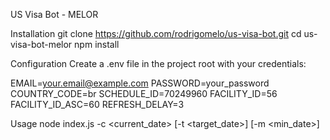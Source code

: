 US Visa Bot - MELOR

Installation
git clone https://github.com/rodrigomelo/us-visa-bot.git
cd us-visa-bot-melor
npm install

Configuration
Create a .env file in the project root with your credentials:

EMAIL=your.email@example.com
PASSWORD=your_password
COUNTRY_CODE=br
SCHEDULE_ID=70249960
FACILITY_ID=56
FACILITY_ID_ASC=60
REFRESH_DELAY=3

Usage
node index.js -c <current_date> [-t <target_date>] [-m <min_date>]
